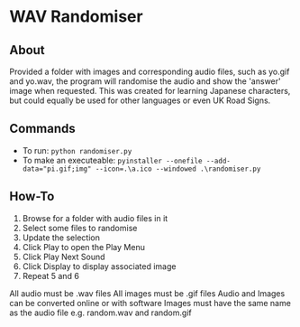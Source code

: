 # WAV Randomiser

## About
    
Provided a folder with images and corresponding audio files, such as yo.gif and yo.wav, the program will randomise the audio and show the 'answer' image when requested.
This was created for learning Japanese characters, but could equally be used for other languages or even UK Road Signs.

## Commands

- To run: `python randomiser.py`
- To make an executeable: `pyinstaller --onefile --add-data="pi.gif;img" --icon=.\a.ico --windowed .\randomiser.py`

## How-To

1. Browse for a folder with audio files in it
2. Select some files to randomise
3. Update the selection
4. Click Play to open the Play Menu
5. Click Play Next Sound
6. Click Display to display associated image
7. Repeat 5 and 6

All audio must be .wav files
All images must be .gif files
Audio and Images can be converted online or with software
Images must have the same name as the audio file
e.g. random.wav and random.gif
